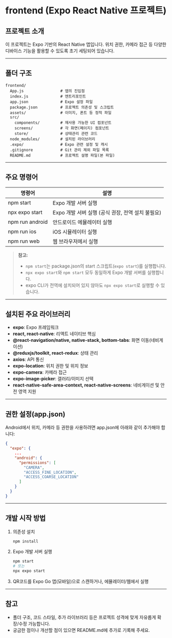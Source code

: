 # frontend (Expo React Native 프로젝트)

## 프로젝트 소개
이 프로젝트는 Expo 기반의 React Native 앱입니다. 위치 권한, 카메라 접근 등 다양한 디바이스 기능을 활용할 수 있도록 초기 세팅되어 있습니다.

---

## 폴더 구조
```
frontend/
  App.js                # 앱의 진입점
  index.js              # 엔트리포인트
  app.json              # Expo 설정 파일
  package.json          # 프로젝트 의존성 및 스크립트
  assets/               # 이미지, 폰트 등 정적 파일
  src/
    components/         # 재사용 가능한 UI 컴포넌트
    screens/            # 각 화면(페이지) 컴포넌트
    store/              # 상태관리 관련 코드
  node_modules/         # 설치된 라이브러리
  .expo/                # Expo 관련 설정 및 캐시
  .gitignore            # Git 관리 제외 파일 목록
  README.md             # 프로젝트 설명 파일(본 파일)
```

---

## 주요 명령어
| 명령어                | 설명                       |
|----------------------|----------------------------|
| npm start            | Expo 개발 서버 실행        |
| npx expo start       | Expo 개발 서버 실행 (공식 권장, 전역 설치 불필요) |
| npm run android      | 안드로이드 에뮬레이터 실행 |
| npm run ios          | iOS 시뮬레이터 실행        |
| npm run web          | 웹 브라우저에서 실행       |

> **참고:**
> - `npm start`는 package.json의 start 스크립트(`expo start`)를 실행합니다.
> - `npx expo start`와 `npm start` 모두 동일하게 Expo 개발 서버를 실행합니다.
> - expo CLI가 전역에 설치되어 있지 않아도 `npx expo start`로 실행할 수 있습니다.

---

## 설치된 주요 라이브러리
- **expo**: Expo 프레임워크
- **react, react-native**: 리액트 네이티브 핵심
- **@react-navigation/native, native-stack, bottom-tabs**: 화면 이동(네비게이션)
- **@reduxjs/toolkit, react-redux**: 상태 관리
- **axios**: API 통신
- **expo-location**: 위치 권한 및 위치 정보
- **expo-camera**: 카메라 접근
- **expo-image-picker**: 갤러리/이미지 선택
- **react-native-safe-area-context, react-native-screens**: 네비게이션 및 안전 영역 지원

---

## 권한 설정(app.json)
Android에서 위치, 카메라 등 권한을 사용하려면 app.json에 아래와 같이 추가해야 합니다:
```json
{
  "expo": {
    ...
    "android": {
      "permissions": [
        "CAMERA",
        "ACCESS_FINE_LOCATION",
        "ACCESS_COARSE_LOCATION"
      ]
    }
  }
}
```

---

## 개발 시작 방법
1. 의존성 설치
   ```bash
   npm install
   ```
2. Expo 개발 서버 실행
   ```bash
   npm start
   # 또는
   npx expo start
   ```
3. QR코드를 Expo Go 앱(모바일)으로 스캔하거나, 에뮬레이터/웹에서 실행

---

## 참고
- 폴더 구조, 코드 스타일, 추가 라이브러리 등은 프로젝트 성격에 맞게 자유롭게 확장/수정 가능합니다.
- 궁금한 점이나 개선할 점이 있으면 README.md에 추가로 기록해 주세요. 